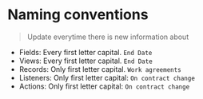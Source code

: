 # Naming conventions

> Update everytime there is new information about

- Fields: Every first letter capital. `End Date`
- Views: Every first letter capital. `End Date`
- Records: Only first letter capital. `Work agreements`
- Listeners: Only first letter capital: `On contract change`
- Actions: Only first letter capital: `On contract change`
